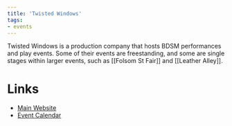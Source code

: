 ```yaml
---
title: 'Twisted Windows'
tags:
- events
---
```


Twisted Windows is a production company that hosts BDSM performances and play events. Some of their events are freestanding, and some are single stages within larger events, such as [[Folsom St Fair]] and [[Leather Alley]].

# Links
- [Main Website](https://www.twistedwindows.com)
- [Event Calendar](https://www.twistedwindows.com/events)